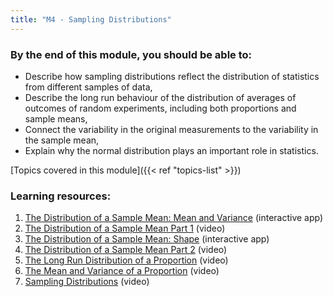 ```yaml
---
title: "M4 - Sampling Distributions"
---
```


### By the end of this module, you should be able to:

- Describe how sampling distributions reflect the distribution of statistics from different samples of data,
- Describe the long run behaviour of the distribution of averages of outcomes of random experiments, including both proportions and sample means,
- Connect the variability in the original measurements to the variability in the sample mean,
- Explain why the normal distribution plays an important role in statistics.

[Topics covered in this module]({{< ref "topics-list" >}})

### Learning resources:

1. [The Distribution of a Sample Mean: Mean and Variance](./1-mean-and-variance) (interactive app)
2. ‎[The Distribution of a Sample Mean Part 1](./2-part-1) (video)
3. [The Distribution of a Sample Mean: Shape](./3-shape) (interactive app)
4. [The Distribution of a Sample Mean Part 2](./4-part-2) (video)
5. [The Long Run Distribution of a Proportion](./5-long-run-distribution-proportion) (video)
6. [The Mean and Variance of a Proportion](./6-mean-and-variance-proportion) (video)
7. [Sampling Distributions](./7-sampling-distribution) (video)
 